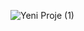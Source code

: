 ![Yeni Proje (1)](https://github.com/ahkalama/ahkalama/assets/116187665/29a785ed-db06-4ddd-b57d-e1715a8b1ae4)
